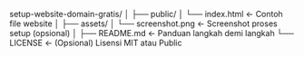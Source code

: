 setup-website-domain-gratis/
│
├── public/
│   └── index.html               ← Contoh file website
│
├── assets/
│   └── screenshot.png           ← Screenshot proses setup (opsional)
│
├── README.md                    ← Panduan langkah demi langkah
└── LICENSE                      ← (Opsional) Lisensi MIT atau Public
